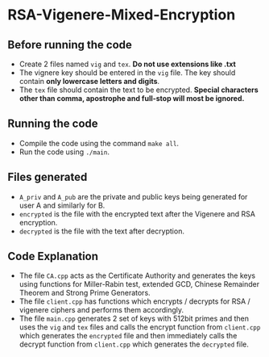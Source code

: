 # RSA-Vigenere-Mixed-Encryption

## Before running the code
- Create 2 files named `vig` and `tex`. **Do not use extensions like .txt**
- The vignere key should be entered in the `vig` file. The key should contain **only lowercase letters and digits**.
- The `tex` file should contain the text to be encrypted. **Special characters other than comma, apostrophe and full-stop will most be ignored.**

## Running the code
- Compile the code using the command `make all`.
- Run the code using `./main`.

## Files generated
- `A_priv` and `A_pub` are the private and public keys being generated for user A and similarly for B.
- `encrypted` is the file with the encrypted text after the Vigenere and RSA encryption.
- `decrypted` is the file with the text after decryption.

## Code Explanation
- The file `CA.cpp` acts as the Certificate Authority and generates the keys using functions for Miller-Rabin test, extended GCD, Chinese Remainder Theorem and Strong Prime Generators.
- The file `client.cpp` has functions which encrypts / decrypts for RSA / vigenere ciphers and performs them accordingly.
- The file `main.cpp` generates 2 set of keys with 512bit primes and then uses the `vig` and `tex` files and calls the encrypt function from `client.cpp` which generates the `encrypted` file and then immediately calls the decrypt function from `client.cpp` which generates the `decrypted` file.
